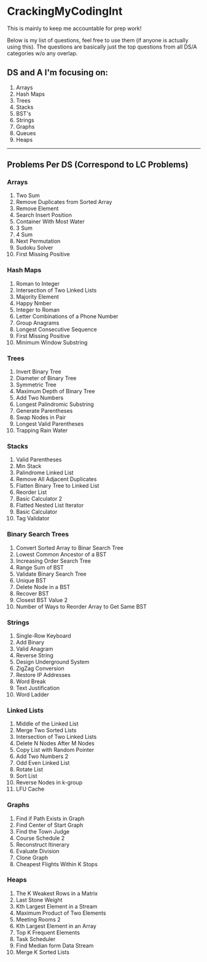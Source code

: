 # CrackingMyCodingInt

This is mainly to keep me accountable for prep work!

Below is my list of questions, feel free to use them (if anyone is actually using this).
The questions are basically just the top questions from all DS/A categories w/o any overlap.

## DS and A I'm focusing on:

1. Arrays
2. Hash Maps
3. Trees
4. Stacks
5. BST's
6. Strings
7. Graphs
8. Queues
9. Heaps


---

## Problems Per DS (Correspond to LC Problems)


### Arrays
1. Two Sum
2. Remove Duplicates from Sorted Array 
3. Remove Element
4. Search Insert Position
5. Container With Most Water
6. 3 Sum
7. 4 Sum
8. Next Permutation
9. Sudoku Solver
10. First Missing Positive

### Hash Maps
1. Roman to Integer
2. Intersection of Two Linked Lists
3. Majority Element
4. Happy Nmber
5. Integer to Roman
6. Letter Combinations of a Phone Number
7. Group Anagrams
8. Longest Consecutive Sequence
9. First Missing Positive
10. Minimum Window Substring

### Trees
1. Invert Binary Tree
2. Diameter of Binary Tree
3. Symmetric Tree
4. Maximum Depth of Binary Tree 
5. Add Two Numbers
6. Longest Palindromic Substring
7. Generate Parentheses
8. Swap Nodes in Pair 
9. Longest Valid Parentheses
10. Trapping Rain Water

### Stacks
1. Valid Parentheses
2. Min Stack
3. Palindrome Linked List
4. Remove All Adjacent Duplicates
5. Flatten Binary Tree to Linked List
6. Reorder List
7. Basic Calculator 2
8. Flatted Nested List Iterator
9. Basic Calculator
10. Tag Validator

### Binary Search Trees
1. Convert Sorted Array to Binar Search Tree 
2. Lowest Common Ancestor of a BST
3. Increasing Order Search Tree
4. Range Sum of BST
5. Validate Binary Search Tree
6. Unique BST
7. Delete Node in a BST
8. Recover BST
9. Closest BST Value 2
10. Number of Ways to Reorder Array to Get Same BST

### Strings
1. Single-Row Keyboard
2. Add Binary
3. Valid Anagram
4. Reverse String
5. Design Underground System
6. ZigZag Conversion
7. Restore IP Addresses
8. Word Break
9. Text Justification
10. Word Ladder

### Linked Lists
1. Middle of the Linked List
2. Merge Two Sorted Lists
3. Intersection of Two Linked Lists
4. Delete N Nodes After M Nodes
5. Copy List with Random Pointer
6. Add Two Numbers 2
7. Odd Even Linked List
8. Rotate List
9. Sort List
10. Reverse Nodes in k-group 
11. LFU Cache

### Graphs
1. Find if Path Exists in Graph
2. Find Center of Start Graph
3. Find the Town Judge
4. Course Schedule 2
5. Reconstruct Itinerary 
6. Evaluate Division
7. Clone Graph
8. Cheapest Flights Within K Stops

### Heaps
1. The K Weakest Rows in a Matrix 
2. Last Stone Weight 
3. Kth Largest Element in a Stream
4. Maximum Product of Two Elements
5. Meeting Rooms 2
6. Kth Largest Element in an Array
7. Top K Frequent Elements
8. Task Scheduler
9. Find Median form Data Stream
10. Merge K Sorted Lists

